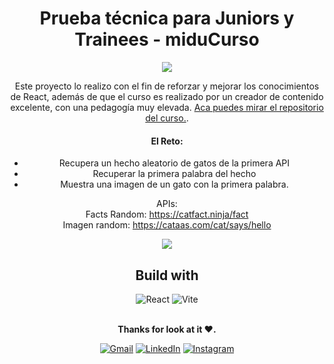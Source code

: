 <h1 align="center">Prueba técnica para Juniors y Trainees - miduCurso</h1>
<div align="center">
  
![](https://img.shields.io/static/v1?label=Estado&message=En%20proceso&color=blue)
  <br>

 Este proyecto lo realizo con el fin de reforzar y mejorar los conocimientos de React, además de que el curso es realizado por un creador de contenido excelente, con una pedagogía muy elevada. [Aca puedes mirar el repositorio del curso.](https://github.com/midudev/aprendiendo-react).

  <h4 align="center"> El Reto:</h4>

  - Recupera un hecho aleatorio de gatos de la primera API
  - Recuperar la primera palabra del hecho
  - Muestra una imagen de un gato con la primera palabra.

  APIs:
  <br>
  Facts Random: https://catfact.ninja/fact
  <br>
  Imagen random: https://cataas.com/cat/says/hello
  
  
 [![](https://img.shields.io/static/v1?label=LiveSite&message=Click&color=blue)](INGRESAR-LINK)
 
</div>

<h2 align="center">Build with</h2>

<div align="center">
  
  ![React](https://img.shields.io/badge/react-%2320232a.svg?style=for-the-badge&logo=react&logoColor=%2361DAFB)
  ![Vite](https://img.shields.io/badge/vite-%23646CFF.svg?style=for-the-badge&logo=vite&logoColor=white)
  
</div>

<br>

<div align="center">
<b>Thanks for look at it ♥.</b>
  
  [![Gmail](https://img.shields.io/badge/Gmail-D14836?style=for-the-badge&logo=gmail&logoColor=white)](mailto:rauljariasz@gmail.com)
  [![LinkedIn](https://img.shields.io/badge/linkedin-%230077B5.svg?style=for-the-badge&logo=linkedin&logoColor=white)](https://www.linkedin.com/in/rauljariasz/)
  [![Instagram](https://img.shields.io/badge/Instagram-%23E4405F.svg?style=for-the-badge&logo=Instagram&logoColor=white)](https://www.instagram.com/rauljariasz/)
</div>
